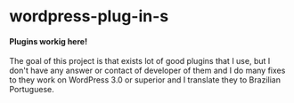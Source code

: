 # wordpress-plug-in-s

#### Plugins workig here!

The goal of this project is that exists lot of good plugins that I use, but I don't have any answer or contact of developer of them and I do many fixes to they work on WordPress 3.0 or superior and I translate they to Brazilian Portuguese.
